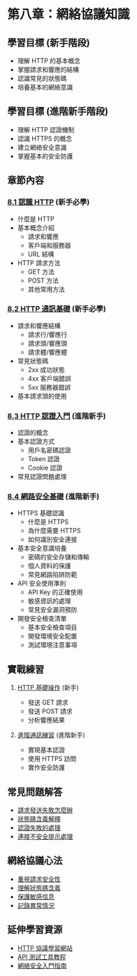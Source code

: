 # 第八章：網絡協議知識

## 學習目標 (新手階段)
- 理解 HTTP 的基本概念
- 掌握請求和響應的結構
- 認識常見的狀態碼
- 培養基本的網絡意識

## 學習目標 (進階新手階段)
- 理解 HTTP 認證機制
- 認識 HTTPS 的概念
- 建立網絡安全意識
- 掌握基本的安全防護

## 章節內容

### [8.1 認識 HTTP](8-1.md) (新手必學)
- 什麼是 HTTP
- 基本概念介紹
  - 請求和響應
  - 客戶端和服務器
  - URL 結構
- HTTP 請求方法
  - GET 方法
  - POST 方法
  - 其他常用方法

### [8.2 HTTP 通訊基礎](8-2.md) (新手必學)
- 請求和響應結構
  - 請求行/響應行
  - 請求頭/響應頭
  - 請求體/響應體
- 常見狀態碼
  - 2xx 成功狀態
  - 4xx 客戶端錯誤
  - 5xx 服務器錯誤
- 基本請求頭的使用

### [8.3 HTTP 認證入門](8-3.md) (進階新手)
- 認證的概念
- 基本認證方式
  - 用戶名密碼認證
  - Token 認證
  - Cookie 認證
- 常見認證問題處理

### [8.4 網路安全基礎](8-4.md) (進階新手)
- HTTPS 基礎認識
  - 什麼是 HTTPS
  - 為什麼需要 HTTPS
  - 如何識別安全連接
- 基本安全意識培養
  - 密碼的安全存儲和傳輸
  - 個人資料的保護
  - 常見網路陷阱防範
- API 安全使用準則
  - API Key 的正確使用
  - 敏感資訊的處理
  - 常見安全漏洞預防
- 開發安全檢查清單
  - 基本安全檢查項目
  - 開發環境安全配置
  - 測試環境注意事項

## 實戰練習
1. [HTTP 基礎操作](8-1.md#實戰練習) (新手)
   - 發送 GET 請求
   - 發送 POST 請求
   - 分析響應結果

2. [進階通訊練習](8-4.md#實戰練習) (進階新手)
   - 實現基本認證
   - 使用 HTTPS 訪問
   - 實作安全防護

## 常見問題解答
- [請求發送失敗怎麼辦](8-2.md#常見問題解答)
- [狀態碼含義解釋](8-2.md#常見狀態碼)
- [認證失敗的處理](8-3.md#常見認證問題和解決方案)
- [連接不安全提示處理](8-4.md#如何識別安全連接)

## 網絡協議心法
- [重視請求安全性](8-4.md#基本安全意識培養)
- [理解狀態碼含義](8-2.md#常見狀態碼)
- [保護敏感信息](8-4.md#敏感資訊的處理)
- [記錄異常情況](8-4.md#開發環境安全配置)

## 延伸學習資源
- [HTTP 協議學習網站](8-1.md#下一步)
- [API 測試工具教程](8-2.md#實際觀察)
- [網絡安全入門指南](8-4.md#下一步)